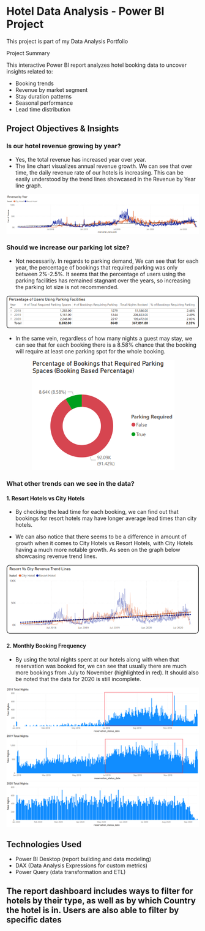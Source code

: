 # Hotel Data Analysis - Power BI Project

This project is part of my Data Analysis Portfolio

Project Summary

This interactive Power BI report analyzes hotel booking data to uncover insights related to:

- Booking trends
- Revenue by market segment
- Stay duration patterns
- Seasonal performance
- Lead time distribution

## Project Objectives & Insights

### Is our hotel revenue growing by year?
   - Yes, the total revenue has increased year over year.
   - The line chart visualizes annual revenue growth. We can see that over time, the daily revenue rate of our hotels is increasing. This can be easily understood by the trend lines showcased in the Revenue by Year line graph.

   ![Screenshot of Revenue By Year Viz](images/RevenueByYear.png)

### Should we increase our parking lot size?
   - Not necessarily. In regards to parking demand, We can see that for each year, the percentage of bookings that required parking was only between 2%-2.5%. It seems that the percentage of users using the parking facilities has remained stagnant over the years, so increasing the parking lot size is not recommended.

   ![Screenshot of Percentage of Users Using Parking Facilities](images/PercentageOfUsersUsingParkingFacilities.png)

   - In the same vein, regardless of how many nights a guest may stay, we can see that for each booking there is a 8.58% chance that the booking will require at least one parking spot for the whole booking.

<p align="center">
  <img src="images/PercentageOfBookingsThatRequireParkingSpaces.png" alt="Screenshot of Percentage of Bookings That Require Parking Facilities"/>
</p>
  
### What other trends can we see in the data?
#### 1. Resort Hotels vs City Hotels
   - By checking the lead time for each booking, we can find out that bookings for resort hotels may have longer average lead times than city hotels.

   - We can also notice that there seems to be a difference in amount of growth when it comes to City Hotels vs Resort Hotels, with City Hotels having a much more notable growth. As seen on the graph below showcasing revenue trend lines.

   ![Screenshot of Resort VS City Revenue Trend Lines](images/ResortVsCityRevenueTrendLines.png)

#### 2. Monthly Booking Frequency
   - By using the total nights spent at our hotels along with when that reservation was booked for, we can see that usually there are much more bookings from July to November (highlighted in red). It should also be noted that the data for 2020 is still incomplete.

   ![Screenshot of 2018 Total Nights](images/2018TotalNights.png)
   ![Screenshot of 2018 Total Nights](images/2019TotalNights.png)
   ![Screenshot of 2018 Total Nights](images/2020TotalNights.png)

## Technologies Used

- Power BI Desktop (report building and data modeling)
- DAX (Data Analysis Expressions for custom metrics)
- Power Query (data transformation and ETL)

## The report dashboard includes ways to filter for hotels by their type, as well as by which Country the hotel is in. Users are also able to filter by specific dates